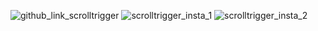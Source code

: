 ![github_link_scrolltrigger](https://user-images.githubusercontent.com/10493342/168531980-3e5fe73d-44ff-49b0-996d-8fe8f2133e1a.jpg)
![scrolltrigger_insta_1](https://user-images.githubusercontent.com/10493342/168532022-31c9e62c-f820-4f76-9401-fa17dc57e20a.jpg)
![scrolltrigger_insta_2](https://user-images.githubusercontent.com/10493342/168532028-32eb8a80-416e-4149-922d-98acfde1220f.jpg)
